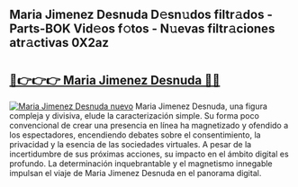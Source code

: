 ## Maria Jimenez Desnuda D𝚎sn𝚞dos filtr𝚊dos - Parts-BOK Vid𝚎os f𝚘tos - N𝚞evas filtr𝚊ciones atr𝚊ctivas 0X2az

# <h2><a href="http://mb7s5l.tromn.icu/?c=Maria+Jimenez+Desnuda">🔗👉👉👉 Maria Jimenez Desnuda 🔗🔗</a></h2>

[![Maria Jimenez Desnuda nuevo](https://i.imgur.com/pEAQMta.gif)](http://mb7s5l.tromn.icu/?c=Maria+Jimenez+Desnuda)
Maria Jimenez Desnuda, una figura compleja y divisiva, elude la caracterización simple. Su forma poco convencional de crear una presencia en línea ha magnetizado y ofendido a los espectadores, encendiendo debates sobre el consentimiento, la privacidad y la esencia de las sociedades virtuales. A pesar de la incertidumbre de sus próximas acciones, su impacto en el ámbito digital es profundo. La determinación inquebrantable y el magnetismo innegable impulsan el viaje de Maria Jimenez Desnuda en el panorama digital.
